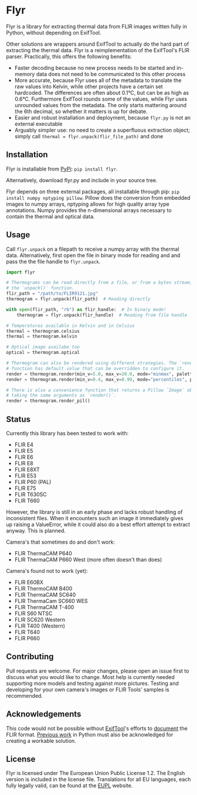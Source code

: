 # Flyr
Flyr is a library for extracting thermal data from FLIR images written fully in Python, without depending on ExifTool.

Other solutions are wrappers around ExifTool to actually do the hard part of extracting the thermal data. Flyr is a reimplementation of the ExifTool's FLIR parser. Practically, this offers the following benefits:

* Faster decoding because no new process needs to be started and in-memory data does not need to be communicated to this other process
* More accurate, because Flyr uses all of the metadata to translate the raw values into Kelvin, while other projects have a certain set hardcoded. The differences are often about 0.1°C, but can be as high as 0.6°C. Furthermore ExifTool rounds some of the values, while Flyr uses unrounded values from the metadata. The only starts mattering around the 6th decimal, so whether it matters is up for debate.
* Easier and robust installation and deployment, because `flyr.py` is not an external executable
* Arguably simpler use: no need to create a superfluous extraction object; simply call `thermal = flyr.unpack(flir_file_path)` and done

## Installation

Flyr is installable from [PyPi](https://pypi.org/project/flyr/): `pip install flyr`.

Alternatively, download flyr.py and include in your source tree.

Flyr depends on three external packages, all installable through pip: `pip install numpy nptyping pillow`. Pillow does the conversion from embedded images to numpy arrays, nptyping allows for high quality array type annotations. Numpy provides the n-dimensional arrays necessary to contain the thermal and optical data.

## Usage
Call `flyr.unpack` on a filepath to receive a numpy array with the thermal data. Alternatively, first open the file in binary mode for reading and and pass the the file handle to `flyr.unpack`.

```python
import flyr

# Thermograms can be read directly from a file, or from a bytes stream, using
# the `unpack()` function.
flir_path = "/path/to/FLIR9121.jpg"
thermogram = flyr.unpack(flir_path)  # Reading directly

with open(flir_path, "rb") as flir_handle:  # In binary mode!
	thermogram = flyr.unpack(flir_handle)  # Reading from file handle

# Temperatures available in Kelvin and in Celsius
thermal = thermogram.celsius
thermal = thermogram.kelvin

# Optical image availabe too
optical = thermogram.optical

# Thermogram can also be rendered using different strategies. The `render`
# function has default value that can be overridden to configure it.
render = thermogram.render(min_v=5.0, max_v=20.0, mode="minmax", palette="grayscale")
render = thermogram.render(min_v=0.4, max_v=0.99, mode="percentiles", palette="jet")

# There is also a convenience function that returns a Pillow `Image` object,
# taking the same arguments as `render()`.
render = thermogram.render_pil()
```

## Status
Currently this library has been tested to work with:

* FLIR E4
* FLIR E5
* FLIR E6
* FLIR E8
* FLIR E8XT
* FLIR E53
* FLIR P60 (PAL)
* FLIR E75
* FLIR T630SC
* FLIR T660

However, the library is still in an early phase and lacks robust handling of inconsistent files. When it encounters such an image it immediately gives up raising a ValueError, while it could also do a best effort attempt to extract anyway. This is planned.

Camera's that sometimes do and don't work:

* FLIR ThermaCAM P640
* FLIR ThermaCAM P660 West (more often doesn't than does)

Camera's found not to work (yet):

* FLIR E60BX
* FLIR ThermoCAM B400
* FLIR ThermaCAM SC640
* FLIR ThermaCam SC660 WES
* FLIR ThermaCAM T-400
* FLIR S60 NTSC
* FLIR SC620 Western
* FLIR T400 (Western)
* FLIR T640
* FLIR P660

## Contributing
Pull requests are welcome. For major changes, please open an issue first to discuss what you would like to change. Most help is currently needed supporting more models and testing against more pictures. Testing and developing for your own camera's images or FLIR Tools' samples is recommended.

## Acknowledgements
This code would not be possible without [ExifTool](https://exiftool.org/)'s efforts to [document](https://exiftool.org/TagNames/FLIR.html) the FLIR format.
[Previous work](https://github.com/Nervengift/read_thermal.py) in Python must
also be acknowledged for creating a workable solution.

## License
Flyr is licensed under The European Union Public License 1.2. The English version is included in the license file. Translations for all EU languages, each fully legally valid, can be found at the [EUPL](https://eupl.eu/) website.
